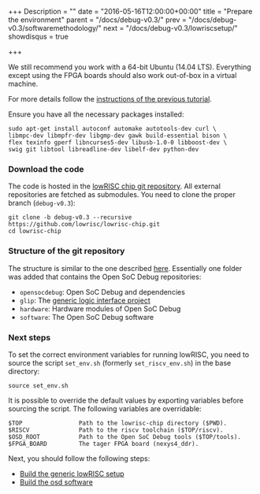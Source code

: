 +++
Description = ""
date = "2016-05-16T12:00:00+00:00"
title = "Prepare the environment"
parent = "/docs/debug-v0.3/"
prev = "/docs/debug-v0.3/softwaremethodology/"
next = "/docs/debug-v0.3/lowriscsetup/"
showdisqus = true

+++

We still recommend you work with a 64-bit Ubuntu (14.04 LTS).
Everything except using the FPGA boards should also work
out-of-box in a virtual machine.

For more details follow the
[instructions of the previous tutorial](/docs/untether-v0.2/dev-env).

Ensure you have all the necessary packages installed:

    sudo apt-get install autoconf automake autotools-dev curl \
    libmpc-dev libmpfr-dev libgmp-dev gawk build-essential bison \
    flex texinfo gperf libncurses5-dev libusb-1.0-0 libboost-dev \
    swig git libtool libreadline-dev libelf-dev python-dev

### Download the code

The code is hosted in the
[lowRISC chip git repository](https://github.com/lowrisc/lowrisc-chip). All
external repositories are fetched as submodules. You need to clone the
proper branch (`debug-v0.3`):

    git clone -b debug-v0.3 --recursive https://github.com/lowrisc/lowrisc-chip.git
    cd lowrisc-chip

### Structure of the git repository

The structure is similar to the one described
[here](/docs/untether-v0.2/dev-env/#gitstruct). Essentially
one folder was added that contains the Open SoC Debug repositories:

 * `opensocdebug`: Open SoC Debug and dependencies
  * `glip`: The [generic logic interface project](http://glip.io)
  * `hardware`: Hardware modules of Open SoC Debug
  * `software`: The Open SoC Debug software

### Next steps

To set the correct environment variables for running lowRISC, you need to
source the script `set_env.sh` (formerly `set_riscv_env.sh`) in the base directory:

    source set_env.sh

It is possible to override the default values by exporting variables before sourcing the script.
The following variables are overridable:

    $TOP                Path to the lowrisc-chip directory ($PWD).
    $RISCV              Path to the riscv toolchain ($TOP/riscv).
    $OSD_ROOT           Path to the Open SoC Debug tools ($TOP/tools).
    $FPGA_BOARD         The tager FPGA board (nexys4_ddr).

Next, you should follow the following steps:

 * [Build the generic lowRISC setup](/docs/debug-v0.3/lowriscsetup)
 * [Build the osd software](/docs/debug-v0.3/osdsoftware)


